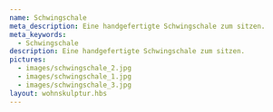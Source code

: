 ```yaml
---
name: Schwingschale
meta_description: Eine handgefertigte Schwingschale zum sitzen.
meta_keywords:
  - Schwingschale
description: Eine handgefertigte Schwingschale zum sitzen.
pictures:
  - images/schwingschale_2.jpg
  - images/schwingschale_1.jpg
  - images/schwingschale_3.jpg
layout: wohnskulptur.hbs
---
```

